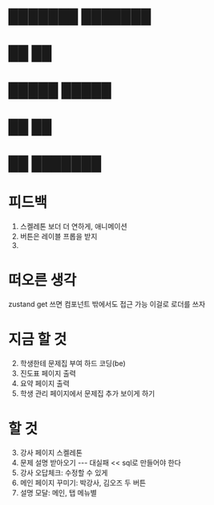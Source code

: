 # ███████ ███████ 
# ██      ██      
# █████   █████   
# ██      ██      
# ██      ███████ 

# 피드백
1. 스켈레톤 보더 더 연하게, 애니메이션
2. 버튼은 레이블 프롭을 받지
3. 

# 떠오른 생각
zustand get 쓰면 컴포넌트 밖에서도 접근 가능 이걸로 로더를 쓰자

# 지금 할 것
2. 학생한테 문제집 부여 하드 코딩(be)
3. 진도표 페이지 출력
4. 요약 페이지 출력
5. 학생 관리 페이지에서 문제집 추가 보이게 하기

# 할 것
3. 강사 페이지 스켈레톤
1. 문제 설명 받아오기 --- 대실패 << sql로 만들어야 한다
4. 강사 오답체크: 수정할 수 있게
5. 메인 페이지 꾸미기: 박강사, 김오즈 두 버튼
6. 설명 모달: 메인, 탭 메뉴별


